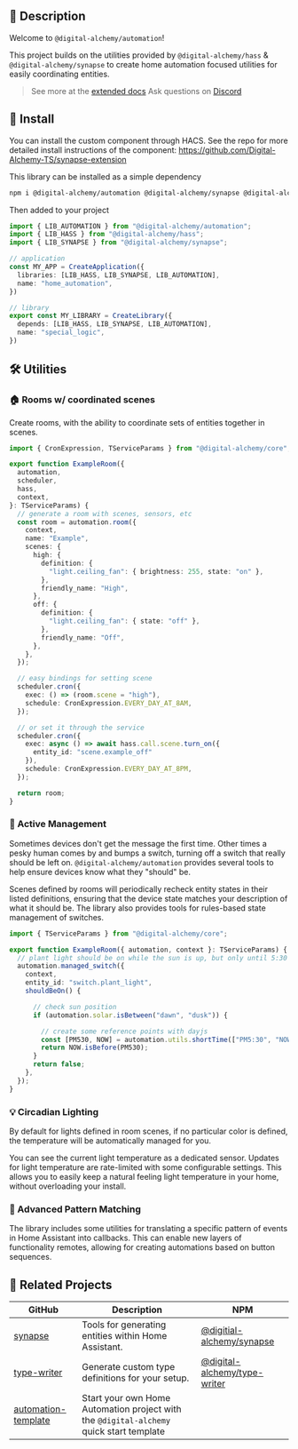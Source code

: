 ## 📘 Description

Welcome to `@digital-alchemy/automation`!

This project builds on the utilities provided by `@digital-alchemy/hass` & `@digital-alchemy/synapse` to create home automation focused utilities for easily coordinating entities.

> See more at the [extended docs](https://docs.digital-alchemy.app/02-Home-Automation/02.03-automation/%F0%9F%A7%AD-Automation-Overview)
> Ask questions on [Discord](https://discord.digital-alchemy.app)

## 💾 Install

You can install the custom component through HACS. See the repo for more detailed install instructions of the component: https://github.com/Digital-Alchemy-TS/synapse-extension

This library can be installed as a simple dependency
```bash
npm i @digital-alchemy/automation @digital-alchemy/synapse @digital-alchemy/hass
```

Then added to your project

```typescript
import { LIB_AUTOMATION } from "@digital-alchemy/automation";
import { LIB_HASS } from "@digital-alchemy/hass";
import { LIB_SYNAPSE } from "@digital-alchemy/synapse";

// application
const MY_APP = CreateApplication({
  libraries: [LIB_HASS, LIB_SYNAPSE, LIB_AUTOMATION],
  name: "home_automation",
})

// library
export const MY_LIBRARY = CreateLibrary({
  depends: [LIB_HASS, LIB_SYNAPSE, LIB_AUTOMATION],
  name: "special_logic",
})
```

## 🛠️ Utilities
### 🏠 Rooms w/ coordinated scenes

Create rooms, with the ability to coordinate sets of entities together in scenes.
```typescript
import { CronExpression, TServiceParams } from "@digital-alchemy/core";

export function ExampleRoom({
  automation,
  scheduler,
  hass,
  context,
}: TServiceParams) {
  // generate a room with scenes, sensors, etc
  const room = automation.room({
    context,
    name: "Example",
    scenes: {
      high: {
        definition: {
          "light.ceiling_fan": { brightness: 255, state: "on" },
        },
        friendly_name: "High",
      },
      off: {
        definition: {
          "light.ceiling_fan": { state: "off" },
        },
        friendly_name: "Off",
      },
    },
  });

  // easy bindings for setting scene
  scheduler.cron({
    exec: () => (room.scene = "high"),
    schedule: CronExpression.EVERY_DAY_AT_8AM,
  });

  // or set it through the service
  scheduler.cron({
    exec: async () => await hass.call.scene.turn_on({
      entity_id: "scene.example_off"
    }),
    schedule: CronExpression.EVERY_DAY_AT_8PM,
  });

  return room;
}
```
### 🔧 Active Management

Sometimes devices don't get the message the first time. Other times a pesky human comes by and bumps a switch, turning off a switch that really should be left on. `@digital-alchemy/automation` provides several tools to help ensure devices know what they "should" be.

Scenes defined by rooms will periodically recheck entity states in their listed definitions, ensuring that the device state matches your description of what it should be. The library also provides tools for rules-based state management of switches.

```typescript
import { TServiceParams } from "@digital-alchemy/core";

export function ExampleRoom({ automation, context }: TServiceParams) {
  // plant light should be on while the sun is up, but only until 5:30 PM
  automation.managed_switch({
    context,
    entity_id: "switch.plant_light",
    shouldBeOn() {

      // check sun position
      if (automation.solar.isBetween("dawn", "dusk")) {

        // create some reference points with dayjs
        const [PM530, NOW] = automation.utils.shortTime(["PM5:30", "NOW"]);
        return NOW.isBefore(PM530);
      }
      return false;
    },
  });
}
```
### 💡 Circadian Lighting

By default for lights defined in room scenes, if no particular color is defined, the temperature will be automatically managed for you.

You can see the current light temperature as a dedicated sensor. Updates for light temperature are rate-limited with some configurable settings. This allows you to easily keep a natural feeling light temperature in your home, without overloading your install.

### 🧩 Advanced Pattern Matching

The library includes some utilities for translating a specific pattern of events in Home Assistant into callbacks. This can enable new layers of functionality remotes, allowing for creating automations based on button sequences.

## 🤝 Related Projects

| GitHub                                                              | Description                                                                             | NPM                                                                                      |
| ------------------------------------------------------------------- | --------------------------------------------------------------------------------------- | ---------------------------------------------------------------------------------------- |
| [synapse](https://github.com/Digital-Alchemy-TS/synapse)            | Tools for generating entities within Home Assistant.                                    | [@digitial-alchemy/synapse](https://www.npmjs.com/package/@digital-alchemy/synapse)      |
| [type-writer](https://github.com/Digital-Alchemy-TS/terminal)       | Generate custom type definitions for your setup.                                        | [@digital-alchemy/type-writer](https://www.npmjs.com/package/@digital-alchemy/terminal)  |
| [automation-template](https://github.com/Digital-Alchemy-TS/gotify) | Start your own Home Automation project with the `@digital-alchemy` quick start template |                                                                                          |
